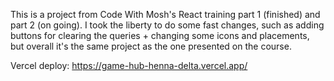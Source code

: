This is a project from Code With Mosh's React training part 1 (finished) and part 2 (on going). I took the liberty to do some fast changes, such as adding buttons for clearing the queries + changing some icons and placements, but overall it's the same project as the one presented on the course.


Vercel deploy: https://game-hub-henna-delta.vercel.app/
